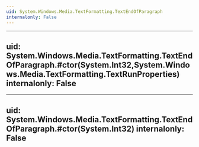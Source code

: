 ```yaml
---
uid: System.Windows.Media.TextFormatting.TextEndOfParagraph
internalonly: False
---
```


---
uid: System.Windows.Media.TextFormatting.TextEndOfParagraph.#ctor(System.Int32,System.Windows.Media.TextFormatting.TextRunProperties)
internalonly: False
---

---
uid: System.Windows.Media.TextFormatting.TextEndOfParagraph.#ctor(System.Int32)
internalonly: False
---
